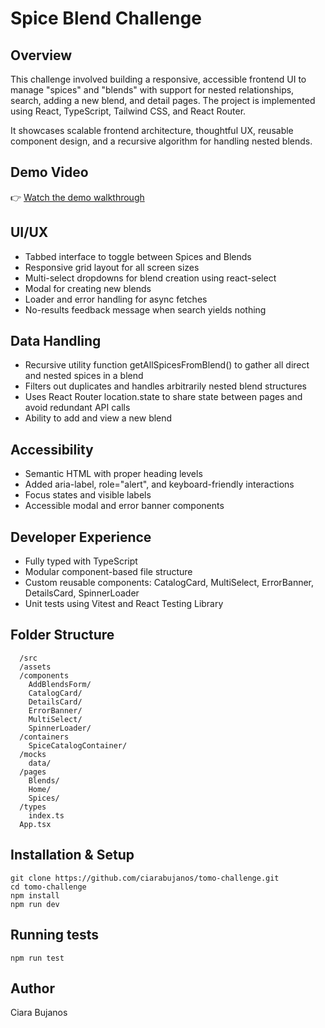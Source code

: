 # Spice Blend Challenge

## Overview

This challenge involved building a responsive, accessible frontend UI to manage "spices" and "blends" with support for nested relationships, search, adding a new blend, and detail pages. The project is implemented using React, TypeScript, Tailwind CSS, and React Router.

It showcases scalable frontend architecture, thoughtful UX, reusable component design, and a recursive algorithm for handling nested blends.

## Demo Video

👉 [Watch the demo walkthrough](https://drive.google.com/file/d/1IqvB2nDcNYkV5K3oZjlA4EwE2RCgygsd/view?usp=sharing)

## UI/UX

- Tabbed interface to toggle between Spices and Blends
- Responsive grid layout for all screen sizes
- Multi-select dropdowns for blend creation using react-select
- Modal for creating new blends
- Loader and error handling for async fetches
- No-results feedback message when search yields nothing

## Data Handling

- Recursive utility function getAllSpicesFromBlend() to gather all direct and nested spices in a blend
- Filters out duplicates and handles arbitrarily nested blend structures
- Uses React Router location.state to share state between pages and avoid redundant API calls
- Ability to add and view a new blend

## Accessibility

- Semantic HTML with proper heading levels
- Added aria-label, role="alert", and keyboard-friendly interactions
- Focus states and visible labels
- Accessible modal and error banner components

## Developer Experience

- Fully typed with TypeScript
- Modular component-based file structure
- Custom reusable components: CatalogCard, MultiSelect, ErrorBanner, DetailsCard, SpinnerLoader
- Unit tests using Vitest and React Testing Library

## Folder Structure

```
  /src
  /assets
  /components
    AddBlendsForm/
    CatalogCard/
    DetailsCard/
    ErrorBanner/
    MultiSelect/
    SpinnerLoader/
  /containers
    SpiceCatalogContainer/
  /mocks
    data/
  /pages
    Blends/
    Home/
    Spices/
  /types
    index.ts
  App.tsx
```

## Installation & Setup

```
git clone https://github.com/ciarabujanos/tomo-challenge.git
cd tomo-challenge
npm install
npm run dev
```

## Running tests

`npm run test`

## Author

Ciara Bujanos
